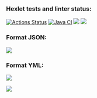 ### Hexlet tests and linter status:
[![Actions Status](https://github.com/evgeniy1503/java-project-71/workflows/hexlet-check/badge.svg)](https://github.com/evgeniy1503/java-project-71/actions)
[![Java CI](https://github.com/evgeniy1503/java-project-71/actions/workflows/workflows.yml/badge.svg)](https://github.com/evgeniy1503/java-project-71/actions/workflows/workflows.yml)
<a href="https://codeclimate.com/github/evgeniy1503/java-project-71/maintainability"><img src="https://api.codeclimate.com/v1/badges/6afaa507af53ea7ad509/maintainability" /></a>
<a href="https://codeclimate.com/github/evgeniy1503/java-project-71/test_coverage"><img src="https://api.codeclimate.com/v1/badges/6afaa507af53ea7ad509/test_coverage" /></a>

### Format JSON:

<a href="https://asciinema.org/a/2jN38viZTzI21RbEiBxu3A6jk" target="_blank"><img src="https://asciinema.org/a/2jN38viZTzI21RbEiBxu3A6jk.svg" /></a>

### Format YML:

<a href="https://asciinema.org/a/W36GxQSAODegXi4QNtAFXjpXV" target="_blank"><img src="https://asciinema.org/a/W36GxQSAODegXi4QNtAFXjpXV.svg" /></a>

<a href="https://asciinema.org/a/NdR8d3lo004ia7o9tn7iYO2I1" target="_blank"><img src="https://asciinema.org/a/NdR8d3lo004ia7o9tn7iYO2I1.svg" /></a>